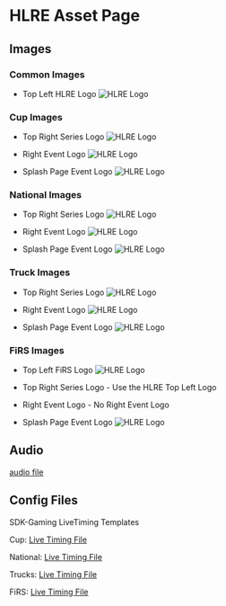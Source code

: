 # HLRE Asset Page

## Images
### Common Images

* Top Left HLRE Logo
![HLRE Logo](images/hlre-logo-top-left.png)

### Cup Images

* Top Right Series Logo
![HLRE Logo](images/cup-league-logo-small.png)

* Right Event Logo
![HLRE Logo](images/cup-race-logo-right.png)

* Splash Page Event Logo
![HLRE Logo](images/cup-full-splash.png)

### National Images

* Top Right Series Logo
![HLRE Logo](images/nat-league-logo-small.png)

* Right Event Logo
![HLRE Logo](images/nat-race-logo-right.png)

* Splash Page Event Logo
![HLRE Logo](images/nat-full-splash.png)

### Truck Images

* Top Right Series Logo
![HLRE Logo](images/truck-league-logo-small.png)

* Right Event Logo
![HLRE Logo](images/truck-race-logo-right.png)

* Splash Page Event Logo
![HLRE Logo](images/truck-full-splash.png)


### FiRS Images

* Top Left FiRS Logo
![HLRE Logo](images/firs-logo-top-left.png)

* Top Right Series Logo - Use the HLRE Top Left Logo

* Right Event Logo - No Right Event Logo

* Splash Page Event Logo
![HLRE Logo](images/firs-full-splash.png)



## Audio

[audio file](audio/cars-and-bike-no-copyright.mp3)

## Config Files

SDK-Gaming LiveTiming Templates

Cup: [Live Timing File](config-files/HLRE-Broadcast-Cup.IRacingLiveTimingProject)

National: [Live Timing File](config-files/HLRE-Broadcast-National.IRacingLiveTimingProject)

Trucks: [Live Timing File](config-files/HLRE-Broadcast-Truck.IRacingLiveTimingProject)

FiRS: [Live Timing File](config-files/HLRE-Broadcast-FiRS.IRacingLiveTimingProject)
